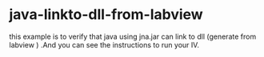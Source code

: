 # java-linkto-dll-from-labview
this example is  to verify that java using jna.jar can link to dll (generate from labview ) .And you can see the instructions to run your IV.
